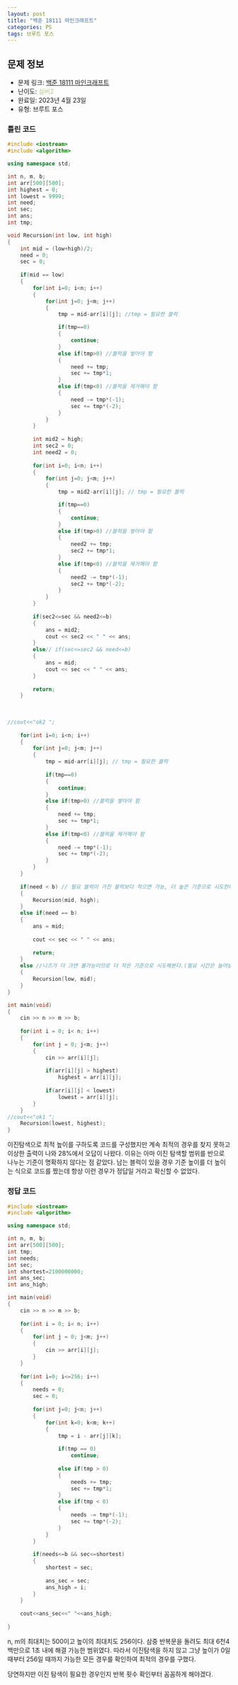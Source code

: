 ```yaml
---
layout: post
title: "백준 18111 마인크래프트"
categories: PS
tags: 브루트 포스
---
```


## 문제 정보
- 문제 링크: [백준 18111 마인크래프트](https://www.acmicpc.net/problem/18111)
- 난이도: <span style="color:#B5C78A">실버2</span>
- 완료일: 2023년 4월 23일
- 유형: 브루트 포스

### 틀린 코드

```C++
#include <iostream>
#include <algorithm>

using namespace std;

int n, m, b;
int arr[500][500];
int highest = 0;
int lowest = 9999;
int need;
int sec;
int ans;
int tmp;

void Recursion(int low, int high)
{
	int mid = (low+high)/2;
	need = 0;
	sec = 0;
	
	if(mid == low)
	{		
		for(int i=0; i<n; i++)
		{
			for(int j=0; j<m; j++)
			{
				tmp = mid-arr[i][j]; //tmp = 필요한 블럭

				if(tmp==0)
				{	
					continue;
				}
				else if(tmp>0) //블럭을 쌓아야 함
				{	
					need += tmp;
					sec += tmp*1;
				}
				else if(tmp<0) //블럭을 제거해야 함
				{	
					need -= tmp*(-1);
					sec += tmp*(-2);
				}
			}
		}
		
		int mid2 = high;
		int sec2 = 0;
		int need2 = 0;
		
		for(int i=0; i<n; i++)
		{
			for(int j=0; j<m; j++)
			{
				tmp = mid2-arr[i][j]; // tmp = 필요한 블럭

				if(tmp==0)
				{	
					continue;
				}
				else if(tmp>0) //블럭을 쌓아야 함
				{	
					need2 += tmp;
					sec2 += tmp*1;
				}
				else if(tmp<0) //블럭을 제거해야 함
				{	
					need2 -= tmp*(-1);
					sec2 += tmp*(-2);
				}
			}
		}		
		
		if(sec2<=sec && need2<=b)
		{
			ans = mid2; 
			cout << sec2 << " " << ans;
		}
		else// if(sec<=sec2 && need<=b)
		{
			ans = mid; 
			cout << sec << " " << ans;
		}
		
		return;		
	}
	
			
	
//cout<<"ok2 ";	
	
	for(int i=0; i<n; i++)
	{
		for(int j=0; j<m; j++)
		{
			tmp = mid-arr[i][j]; // tmp = 필요한 블럭
			
			if(tmp==0)
			{	
				continue;
			}
			else if(tmp>0) //블럭을 쌓아야 함
			{	
				need += tmp;
				sec += tmp*1;
			}
			else if(tmp<0) //블럭을 제거해야 함
			{	
				need -= tmp*(-1);
				sec += tmp*(-2);
			}
		}
	}
	
	if(need < b) // 필요 블럭이 가진 블럭보다 적으면 가능, 더 높은 기준으로 시도한다(시간 단축, 필요 블럭 증가)
	{
		Recursion(mid, high);
	}
	else if(need == b)
	{
		ans = mid;
		
		cout << sec << " " << ans;
		
		return;
	}
	else //니즈가 더 크면 불가능이므로 더 작은 기준으로 시도해본다.(필요 시간은 늘어날 것)
	{
		Recursion(low, mid);
	}
}

int main(void)
{
	cin >> n >> m >> b;
	
	for(int i = 0; i< n; i++)
	{
		for(int j = 0; j<m; j++)
		{
			cin >> arr[i][j];
			
			if(arr[i][j] > highest)
				highest = arr[i][j];
				
			if(arr[i][j] < lowest)
				lowest = arr[i][j];
		}
	}
//cout<<"ok1 ";		
	Recursion(lowest, highest);
}
```

이진탐색으로 최적 높이를 구하도록 코드를 구성했지만 계속 최적의 경우를 찾지 못하고 이상한 출력이 나와 28%에서 오답이 나왔다. 이유는 아마 이진 탐색할 범위를 반으로 나누는 기준이 명확하지 않다는 점 같았다. 남는 블럭이 있을 경우 기준 높이를 더 높이는 식으로 코드를 짰는데 항상 이런 경우가 정답일 거라고 확신할 수 없었다. 

### 정답 코드

```C++
#include <iostream>
#include <algorithm>

using namespace std;

int n, m, b;
int arr[500][500];
int tmp;
int needs;
int sec;
int shortest=2100000000;
int ans_sec;
int ans_high;

int main(void)
{
	cin >> n >> m >> b;
	
	for(int i = 0; i< n; i++)
	{
		for(int j = 0; j<m; j++)
		{
			cin >> arr[i][j];		
		}
	}
	
	for(int i=0; i<=256; i++)
	{
		needs = 0;
		sec = 0;
		
		for(int j=0; j<n; j++)
		{
			for(int k=0; k<m; k++)
			{
				tmp = i - arr[j][k];
				
				if(tmp == 0)
					continue;
				
				else if(tmp > 0)
				{
					needs += tmp;
					sec += tmp*1;
				}
				else if(tmp < 0)
				{
					needs -= tmp*(-1);
					sec += tmp*(-2);
				}
			}
		}
		
		if(needs<=b && sec<=shortest)
		{
			shortest = sec;
			
			ans_sec = sec;
			ans_high = i;
		}
	}
	
	cout<<ans_sec<<" "<<ans_high;
	
}
```

n, m의 최대치는 500이고 높이의 최대치도 256이다. 삼중 반복문을 돌려도 최대 6천4백만으로 1초 내에 해결 가능한 범위였다. 따라서 이진탐색을 하지 않고 그냥 높이가 0일 때부터 256일 때까지 가능한 모든 경우를 확인하여 최적의 경우를 구했다. 

당연하지만 이진 탐색이 필요한 경우인지 반복 횟수 확인부터 꼼꼼하게 해야겠다.
